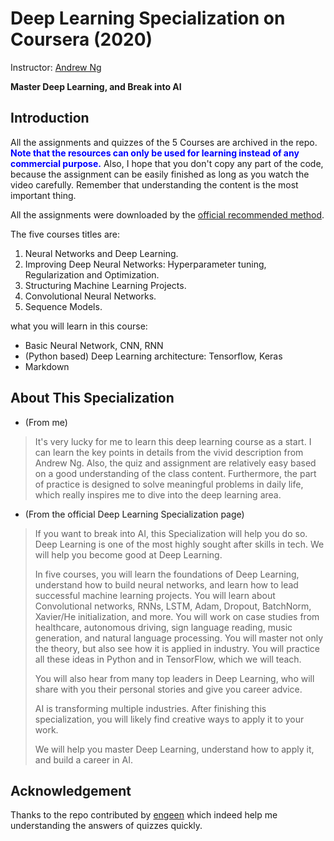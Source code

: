 # Deep Learning Specialization on Coursera (2020)

Instructor: [Andrew Ng](http://www.andrewng.org/)

**Master Deep Learning, and Break into AI**

## Introduction

All the assignments and quizzes of the 5 Courses are archived in the repo. <font color="blue">**Note that the resources can only be used for learning instead of any commercial purpose.**</font> Also, I hope that you don't copy any part of the code, because the assignment can be easily finished as long as you watch the video carefully. Remember that understanding the content is the most important thing.

All the assignments were downloaded by the [official recommended method](https://learner.coursera.help/hc/en-us/articles/360004990332-Download-Jupyter-Workspace-files).

The five courses titles are:

1. Neural Networks and Deep Learning.
2. Improving Deep Neural Networks: Hyperparameter tuning, Regularization and Optimization.
3. Structuring Machine Learning Projects.
4. Convolutional Neural Networks.
5. Sequence Models.

what you will learn in this course:

- Basic Neural Network, CNN, RNN
- (Python based) Deep Learning architecture: Tensorflow, Keras 
- Markdown

## About This Specialization
- (From me)
> It's very lucky for me to learn this deep learning course as a start. I can learn the key points in details from the vivid description from Andrew Ng. Also, the quiz and assignment are relatively easy based on a good understanding of the class content. Furthermore, the part of practice is designed to solve meaningful problems in daily life, which really inspires me to dive into the deep learning area. 

- (From the official Deep Learning Specialization page)

> If you want to break into AI, this Specialization will help you do so. Deep Learning is one of the most highly sought after skills in tech. We will help you become good at Deep Learning.
>
> In five courses, you will learn the foundations of Deep Learning, understand how to build neural networks, and learn how to lead successful machine learning projects. You will learn about Convolutional networks, RNNs, LSTM, Adam, Dropout, BatchNorm, Xavier/He initialization, and more. You will work on case studies from healthcare, autonomous driving, sign language reading, music generation, and natural language processing. You will master not only the theory, but also see how it is applied in industry. You will practice all these ideas in Python and in TensorFlow, which we will teach.
>
> You will also hear from many top leaders in Deep Learning, who will share with you their personal stories and give you career advice.
>
> AI is transforming multiple industries. After finishing this specialization, you will likely find creative ways to apply it to your work.
>
> We will help you master Deep Learning, understand how to apply it, and build a career in AI.

## Acknowledgement

Thanks to the repo contributed by [engeen](https://github.com/enggen/Deep-Learning-Coursera) which indeed help me understanding the answers of quizzes quickly.

